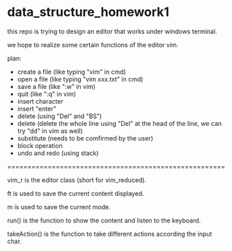 # data_structure_homework1
this repo is trying to design an editor that works under windows terminal.

we hope to realize some certain functions of the editor vim.

plan:
* create a file (like typing "vim" in cmd)
* open a file (like typing "vim xxx.txt" in cmd)
* save a file (like ":w" in vim)
* quit (like ":q" in vim)
* insert character
* insert "enter"
* delete (using "Del" and "BS")
* delete (delete the whole line using "Del" at the head of the line, we can try "dd" in vim as well)
* substitute (needs to be comfirmed by the user)
* block operation
* undo and redo (using stack)

======================================================

vim_r is the editor class (short for vim_reduced).

ft is used to save the current content displayed.

m is used to save the current mode.

run() is the function to show the content and listen to the keyboard.

takeAction() is the function to take different actions according the input char.
